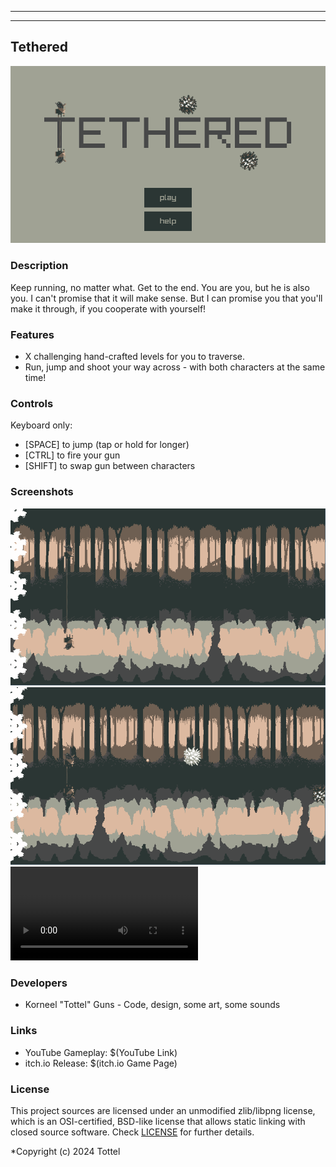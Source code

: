 -----------------------------------


-----------------------------------

## Tethered

![Tethered](screenshots/main_menu_1.png "Tethered")

### Description

Keep running, no matter what. Get to the end.
You are you, but he is also you. I can't promise that it will make sense. 
But I can promise you that you'll make it through, if you cooperate with yourself!

### Features

 - X challenging hand-crafted levels for you to traverse.
 - Run, jump and shoot your way across - with both characters at the same time!

### Controls

Keyboard only:
 - [SPACE] to jump (tap or hold for longer)
 - [CTRL] to fire your gun 
 - [SHIFT] to swap gun between characters

### Screenshots

![Tethered](screenshots/in_game_1.png "Tethered")
![Tethered](screenshots/in_game_2.png "Tethered")
![Tethered](screenshots/video_1.mp4 "Tethered")

### Developers

 - Korneel "Tottel" Guns - Code, design, some art, some sounds

### Links

 - YouTube Gameplay: $(YouTube Link)
 - itch.io Release: $(itch.io Game Page)

### License

This project sources are licensed under an unmodified zlib/libpng license, which is an OSI-certified, BSD-like license that allows static linking with closed source software. Check [LICENSE](LICENSE) for further details.

*Copyright (c) 2024 Tottel
